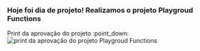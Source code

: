 ### Hoje foi dia de projeto! Realizamos o projeto Playgroud Functions
<p> Print da aprovação do projeto :point_down:
<img src="" alt="print da aprovação do projeto Playgroud Functions">